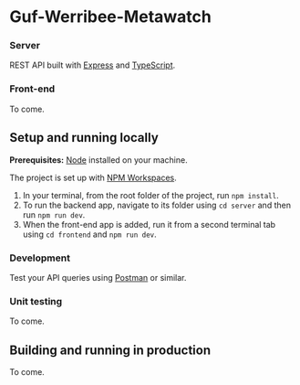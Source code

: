 # Guf-Werribee-Metawatch

### Server

REST API built with [Express](https://expressjs.com/) and [TypeScript](https://www.typescriptlang.org/).

### Front-end

To come.

## Setup and running locally

**Prerequisites:** [Node](https://nodejs.org/en) installed on your machine.

The project is set up with [NPM Workspaces](https://docs.npmjs.com/cli/v8/using-npm/workspaces?v=true).

1. In your terminal, from the root folder of the project, run `npm install`.
2. To run the backend app, navigate to its folder using `cd server` and then run `npm run dev`.
3. When the front-end app is added, run it from a second terminal tab using `cd frontend` and `npm run dev`.

### Development

Test your API queries using [Postman](https://www.postman.com/downloads/) or similar.

### Unit testing

To come.

## Building and running in production

To come.
